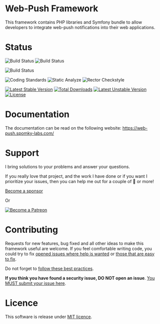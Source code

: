 Web-Push Framework
==================

This framework contains PHP libraries and Symfony bundle to allow developers to integrate web-push notifications into their web applications.

# Status

![Build Status](https://github.com/Spomky-Labs/web-push/workflows/Unit%20Tests/badge.svg)
![Build Status](https://github.com/Spomky-Labs/web-push/workflows/Functional%20Tests/badge.svg)

![Build Status](https://github.com/Spomky-Labs/web-push/workflows/Mutation%20Testing/badge.svg)

![Coding Standards](https://github.com/Spomky-Labs/web-push/workflows/Coding%20Standards/badge.svg)
![Static Analyze](https://github.com/Spomky-Labs/web-push/workflows/Static%20Analyze/badge.svg)
![Rector Checkstyle](https://github.com/Spomky-Labs/web-push/workflows/Rector%20Checkstyle/badge.svg)

[![Latest Stable Version](https://poser.pugx.org/Spomky-Labs/web-push/v)](//packagist.org/packages/Spomky-Labs/web-push)
[![Total Downloads](https://poser.pugx.org/Spomky-Labs/web-push/downloads)](//packagist.org/packages/Spomky-Labs/web-push)
[![Latest Unstable Version](https://poser.pugx.org/Spomky-Labs/web-push/v/unstable)](//packagist.org/packages/Spomky-Labs/web-push)
[![License](https://poser.pugx.org/Spomky-Labs/web-push/license)](//packagist.org/packages/Spomky-Labs/web-push)

# Documentation

The documentation can be read on the following website: https://web-push.spomky-labs.com/

# Support

I bring solutions to your problems and answer your questions.

If you really love that project, and the work I have done or if you want I prioritize your issues, then you can help me out for a couple of :beers: or more!

[Become a sponsor](https://github.com/sponsors/Spomky)

Or

[![Become a Patreon](https://c5.patreon.com/external/logo/become_a_patron_button.png)](https://www.patreon.com/FlorentMorselli)

# Contributing

Requests for new features, bug fixed and all other ideas to make this framework useful are welcome.
If you feel comfortable writing code, you could try to fix [opened issues where help is wanted](https://github.com/Spomky-Labs/web-push?q=label%3A%22help+wanted%22) or [those that are easy to fix](https://github.com/Spomky-Labs/web-push/easy-pick).

Do not forget to [follow these best practices](.github/CONTRIBUTING.md).

**If you think you have found a security issue, DO NOT open an issue**. [You MUST submit your issue here](https://gitter.im/Spomky/).

# Licence

This software is release under [MIT licence](LICENSE).
